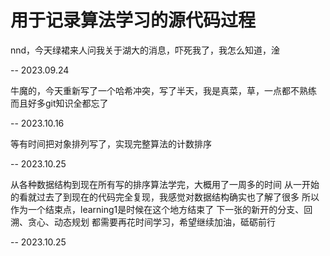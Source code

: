 # 用于记录算法学习的源代码过程
nnd，今天绿裙来人问我关于湖大的消息，吓死我了，我怎么知道，淦

-- 2023.09.24

牛魔的，今天重新写了一个哈希冲突，写了半天，我是真菜，草，一点都不熟练
而且好多git知识全都忘了

-- 2023.10.16

等有时间把对象排列写了，实现完整算法的计数排序

-- 2023.10.25

从各种数据结构到现在所有写的排序算法学完，大概用了一周多的时间
从一开始的看就过去了到现在的代码完全复现，我感觉对数据结构确实也了解了很多
所以作为一个结束点，learning1是时候在这个地方结束了
下一张的新开的分支、回溯、贪心、动态规划
都需要再花时间学习，希望继续加油，砥砺前行

-- 2023.10.25
